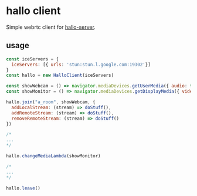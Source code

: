 # hallo client

Simple webrtc client for [hallo-server](https://www.npmjs.com/package/hallo-server).

## usage

```javascript
const iceServers = {
  iceServers: [{ urls: 'stun:stun.l.google.com:19302'}]
}
const hallo = new HalloClient(iceServers)

const showWebcam = () => navigator.mediaDevices.getUserMedia({ audio: false, video: true })
const showMonitor = () => navigator.mediaDevices.getDisplayMedia({ video: {displaySurface: "monitor"} })

hallo.join("a_room", showWebcam, {
  addLocalStream: (stream) => doStuff(),
  addRemoteStream: (stream) => doStuff(),
  removeRemoteStream: (stream) => doStuff()
})

/*
...
*/

hallo.changeMediaLambda(showMonitor)

/*
...
*/

hallo.leave()
```